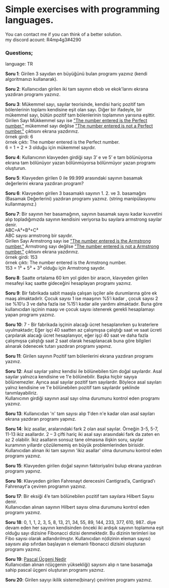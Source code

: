 

<b><h1>Simple exercises with programming languages.</h1></b>

You can contact me if you can think of a better solution.<br>
my discord acount: R4mp4g3#4290

<h3>Questions;</h3>
language: TR

<b>Soru 1</b>: Girilen 3 sayıdan en büyüğünü bulan programı yazınız (kendi algoritmanızı kullanarak).

<b>Soru 2</b>: Kullanıcıdan girilen iki tam sayının ebob ve ekok'larını ekrana yazdıran programı yazınız.

<b>Soru 3</b>: Mükemmel sayı, sayılar teorisinde, kendisi hariç pozitif tam bölenlerinin toplamı kendisine eşit olan sayı. Diğer bir ifadeyle, bir mükemmel sayı, bütün pozitif tam bölenlerinin toplamının yarısına eşittir.<br>Girilen Sayı Mükkemmel sayı ise <u>"The number entered is the Perfect number."</u> mükemmel sayı değilse <u>"The number entered is not a Perfect number."</u> çıktısını ekrana yazdırınız.<br>
örnek girdi: 6<br>
örnek çıktı: The number entered is the Perfect number.<br>
6 = 1 + 2 + 3 olduğu için mükemmel sayıdır.<br>

<b>Soru 4</b>: Kullanıcının klavyeden girdiği sayı 3’ e ve 5’ e tam bölünüyorsa ekrana tam bölünüyor yazan bölünmüyorsa bölünmüyor yazan programı oluşturun. <br>

<b>Soru 5</b>: Klavyeden girilen 0 ile 99.999 arasındaki sayının basamak değerlerini ekrana yazdıran program?<br>

<b>Soru 6</b>: Klavyeden girilen 3 basamaklı sayının 1. 2. ve 3. basamağını (Basamak Değerlerini) yazdıran programı yazınız. (string manipülasyonu kullanmayınız.)<br>

<b>Soru 7</b>: Bir sayının her basamağının, sayının basamak sayısı kadar kuvvetini alıp topladığımızda sayının kendisini veriyorsa bu sayılara armstrong sayılar denir.<br>
ABC=A³+B³+C³<br>ABC sayısı armstrong bir sayıdır.<br>
Girilen Sayı Armstrong sayı ise <u>"The number entered is the Armstrong number."</u> Armstrong sayı değilse <u>"The number entered is not a Armstrong number."</u> çıktısını ekrana yazdırınız.<br>
örnek girdi: 153<br>
örnek çıktı: The number entered is the Armstrong number.<br>
153 = 1³ + 5³ + 3³ olduğu için Armstrong sayıdır.<br>


<b>Soru 8</b>: Saatte ortalama 60 km yol giden bir aracın, klavyeden girilen mesafeyi kaç saatte gideceğini hesaplayan programı yazınız.<br>

<b>Soru 9</b>: Bir fabrikada sabit maaşla çalışan işçiler aile durumlarına göre ek maaş almaktadırlr. Çocuk sayısı 1 ise maaşının %5’i kadar , çocuk sayısı 2 ise %10’u 3 ve daha fazla ise %15’i kadar aile yardımı almaktadır. Buna göre kullanıcıdan işçinin maaşı ve çocuk sayısı istenerek gerekli hesaplamayı yapan programı yazınız.<br>

<b>Soru 10</b>: 7 - Bir fabrikada işçinin alacağı ücret hesaplanırken şu kraterlere uyulmaktadır; Eğer işçi 40 saatten az çalışmışsa çalıştığı saat ve saat ücreti çarpılarak alacağı ücret hesaplanıyor, eğer işçi 40 saat ve daha fazla çalışmışsa çalıştığı saat 2 saat olarak hesaplanacak buna göre bilgileri alınarak ödenecek tutarı yazdıran programı yapınız.


<b>Soru 11</b>: Girilen sayının Pozitif tam bölenlerini ekrana yazdıran programı yazınız.<br>

<b>Soru 12</b>: Asal sayılar yalnız kendisi ile bölünebilen tüm doğal sayılardır. Asal sayılar yalnızca kendisine ve 1'e bölünebilir. Başka hiçbir sayıya bölünemezler. Ayrıca asal sayılar pozitif tam sayılardır. Böylece asal sayıları yalnız kendisine ve 1'e bölünebilen pozitif tam sayılardır şeklinde tanımlayabiliriz.<br>Kullanıcının girdiği sayının asal sayı olma durumunu kontrol eden programı yazınız.<br>

<b>Soru 13</b>: Kullanıcıdan 'n' tam sayısı alıp 1'den n'e kadar olan asal sayıları ekrana yazdıran programı yapınız.<br>

<b>Soru 14</b>: İkiz asallar, aralarındaki fark 2 olan asal sayılar. Örneğin 3-5, 5-7, 11-13 ikiz asallardır. 2 – 3 çifti hariç iki asal sayı arasındaki fark da zaten en az 2 olabilir. İkiz asalların sonsuz tane olmasına ilişkin soru, sayılar kuramının yıllardır çözülememiş en büyük problemlerinden birisidir.<br>Kullanıcıdan alınan iki tam sayının 'ikiz asallar' olma durumunu kontrol eden programı yazınız.<br>

<b>Soru 15</b>: Klavyeden girilen doğal sayının faktoriyalini bulup ekrana yazdıran programı yapınız.<br>

<b>Soru 16</b>: Klavyeden girilen Fahrenayt derecesini Cantigrad’a, Cantigrad'ı Fahrenayt'a  çeviren programın yazınız.<br>

<b>Soru 17</b>: Bir eksiği 4’e tam bölünebilen pozitif tam sayılara Hilbert Sayısı denir.<br>Kullanıcıdan alınan sayının Hilbert sayısı olma durumunu kontrol eden programı yazınız.<br>

<b>Soru 18</b>: 0, 1, 1, 2, 3, 5, 8, 13, 21, 34, 55, 89, 144, 233, 377, 610, 987.. diye devam eden her sayının kendisinden önceki iki ardışık sayının toplamına eşit olduğu sayı dizisine Fibonacci dizisi denmektedir. Bu dizinin terimleri ise Fibo sayısı olarak adlandırılmıştır. Kullanıcıdan n(dizinin eleman sayısı) sayısını alıp sıfırdan başlayan n elemanlı fibonacci dizisini oluşturan programı yazınız.<br>

<b>Soru 19</b>: [Pascal Üçgeni Nedir](https://tr.wikipedia.org/wiki/Pascal_üçgeni)<br>Kullanıcıdan alınan n(üçgenin yüksekliği) sayısını alıp n tane basamağa sahip pascal üçgeni oluşturan programı yazınız.

<b>Soru 20</b>: Girilen sayıyı ikilik sisteme(binary) çeviriren programı yazınız.












